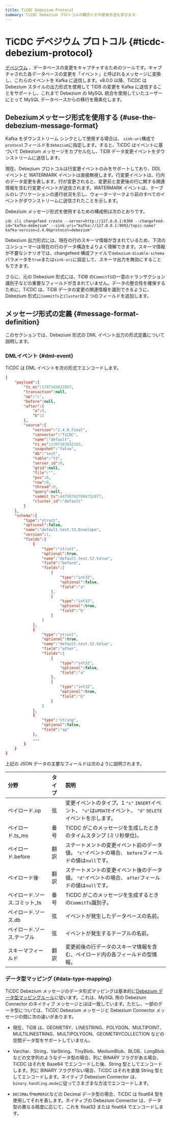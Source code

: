 ```yaml
---
title: TiCDC Debezium Protocol
summary: TiCDC Debezium プロトコルの概念とその使用方法を学びます。
---
```


# TiCDC デベジウム プロトコル {#ticdc-debezium-protocol}

[デベジウム](https://debezium.io/) 、データベースの変更をキャプチャするためのツールです。キャプチャされた各データベースの変更を「イベント」と呼ばれるメッセージに変換し、これらのイベントを Kafka に送信します。v8.0.0 以降、TiCDC は Debezium スタイルの出力形式を使用して TiDB の変更を Kafka に送信することをサポートし、これまで Debezium の MySQL 統合を使用していたユーザーにとって MySQL データベースからの移行を簡素化します。

## Debeziumメッセージ形式を使用する {#use-the-debezium-message-format}

Kafka をダウンストリーム シンクとして使用する場合は、 `sink-uri`構成で`protocol`フィールドを`debezium`に指定します。すると、TiCDC はイベントに基づいて Debezium メッセージをカプセル化し、TiDB データ変更イベントをダウンストリームに送信します。

現在、Debezium プロトコルは行変更イベントのみをサポートしており、DDL イベントと WATERMARK イベントは直接無視します。行変更イベントは、行内のデータ変更を表します。行が変更されると、変更前と変更後の行に関する関連情報を含む行変更イベントが送信されます。WATERMARK イベントは、テーブルのレプリケーションの進行状況を示し、ウォーターマークより前のすべてのイベントがダウンストリームに送信されたことを示します。

Debezium メッセージ形式を使用するための構成例は次のとおりです。

```shell
cdc cli changefeed create --server=http://127.0.0.1:8300 --changefeed-id="kafka-debezium" --sink-uri="kafka://127.0.0.1:9092/topic-name?kafka-version=2.4.0&protocol=debezium"
```

Debezium 出力形式には、現在の行のスキーマ情報が含まれているため、下流のコンシューマーは現在の行のデータ構造をよりよく理解できます。スキーマ情報が不要なシナリオでは、changefeed 構成ファイルで`debezium-disable-schema`パラメータを`true`または`sink-uri`に設定して、スキーマ出力を無効にすることもできます。

さらに、元の Debezium 形式には、TiDB の`CommitTS`の一意のトランザクション識別子などの重要なフィールドが含まれていません。データの整合性を確保するために、TiCDC は、TiDB データの変更の関連情報を識別できるように、Debezium 形式に`CommitTs`と`ClusterID` 2 つのフィールドを追加します。

## メッセージ形式の定義 {#message-format-definition}

このセクションでは、Debezium 形式の DML イベント出力の形式定義について説明します。

### DMLイベント {#dml-event}

TiCDC は DML イベントを次の形式でエンコードします。

```json
{
    "payload":{
        "ts_ms":1707103832957,
        "transaction":null,
        "op":"c",
        "before":null,
        "after":{
            "a":4,
            "b":2
        },
        "source":{
            "version":"2.4.0.Final",
            "connector":"TiCDC",
            "name":"default",
            "ts_ms":1707103832263,
            "snapshot":"false",
            "db":"test",
            "table":"t2",
            "server_id":0,
            "gtid":null,
            "file":"",
            "pos":0,
            "row":0,
            "thread":0,
            "query":null,
            "commit_ts":447507027004751877,
            "cluster_id":"default"
        }
    },
    "schema":{
        "type":"struct",
        "optional":false,
        "name":"default.test.t2.Envelope",
        "version":1,
        "fields":{
            {
                "type":"struct",
                "optional":true,
                "name":"default.test.t2.Value",
                "field":"before",
                "fields":[
                    {
                        "type":"int32",
                        "optional":false,
                        "field":"a"
                    },
                    {
                        "type":"int32",
                        "optional":true,
                        "field":"b"
                    }
                ]
            },
            {
                "type":"struct",
                "optional":true,
                "name":"default.test.t2.Value",
                "field":"after",
                "fields":[
                    {
                        "type":"int32",
                        "optional":false,
                        "field":"a"
                    },
                    {
                        "type":"int32",
                        "optional":true,
                        "field":"b"
                    }
                ]
            },
            {
                "type":"string",
                "optional":false,
                "field":"op"
            },
            ...
        }
    }
}
```

上記の JSON データの主要なフィールドは次のように説明されます。

| 分野                | タイプ | 説明                                                                            |
| :---------------- | :-- | :---------------------------------------------------------------------------- |
| ペイロード.op          | 弦   | 変更イベントのタイプ。1 `"c"` `INSERT`イベント、 `"u"`は`UPDATE`イベント、 `"d"` `DELETE`イベントを示します。 |
| ペイロード.ts_ms       | 番号  | TiCDC がこのメッセージを生成したときのタイムスタンプ (ミリ秒単位)。                                        |
| ペイロード.before      | 翻訳  | ステートメントの変更イベント前のデータ値。 `"c"`イベントの場合、 `before`フィールドの値は`null`です。                 |
| ペイロード後            | 翻訳  | ステートメントの変更イベント後のデータ値。 `"d"`イベントの場合、 `after`フィールドの値は`null`です。                  |
| ペイロード.ソース.コミット_ts | 番号  | TiCDC がこのメッセージを生成するときの`CommitTs`識別子。                                          |
| ペイロード.ソース.db      | 弦   | イベントが発生したデータベースの名前。                                                           |
| ペイロード.ソース.テーブル    | 弦   | イベントが発生するテーブルの名前。                                                             |
| スキーマフィールド         | 翻訳  | 変更前後の行データのスキーマ情報を含む、ペイロード内の各フィールドの型情報。                                        |

### データ型マッピング {#data-type-mapping}

TiCDC Debezium メッセージのデータ形式マッピングは基本的に[Debezium データ型マッピングルール](https://debezium.io/documentation/reference/2.4/connectors/mysql.html#mysql-data-types)に従います。これは、MySQL 用の Debezium Connector のネイティブ メッセージとほぼ一致しています。ただし、一部のデータ型については、TiCDC Debezium メッセージと Debezium Connector メッセージの間に次の違いがあります。

-   現在、TiDB は、GEOMETRY、LINESTRING、POLYGON、MULTIPOINT、MULTILINESTRING、MULTIPOLYGON、GEOMETRYCOLLECTION などの空間データ型をサポートしていません。

-   Varchar、String、VarString、TinyBlob、MediumBlob、BLOB、LongBlob などの文字列のようなデータ型の場合、列に BINARY フラグがある場合、TiCDC はそれを Base64 でエンコードした後、String 型としてエンコードします。列に BINARY フラグがない場合、TiCDC はそれを直接 String 型としてエンコードします。ネイティブ Debezium Connector は、 `binary.handling.mode`に従ってさまざまな方法でエンコードします。

-   `DECIMAL`や`NUMERIC`などの Decimal データ型の場合、TiCDC は float64 型を使用してそれを表します。ネイティブの Debezium Connector は、データ型の異なる精度に応じて、これを float32 または float64 でエンコードします。
